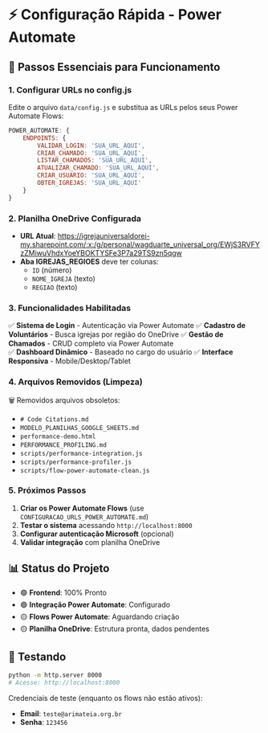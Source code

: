 # ⚡ Configuração Rápida - Power Automate

## 🔧 Passos Essenciais para Funcionamento

### 1. **Configurar URLs no config.js**
Edite o arquivo `data/config.js` e substitua as URLs pelos seus Power Automate Flows:

```javascript
POWER_AUTOMATE: {
    ENDPOINTS: {
        VALIDAR_LOGIN: 'SUA_URL_AQUI',
        CRIAR_CHAMADO: 'SUA_URL_AQUI',
        LISTAR_CHAMADOS: 'SUA_URL_AQUI', 
        ATUALIZAR_CHAMADO: 'SUA_URL_AQUI',
        CRIAR_USUARIO: 'SUA_URL_AQUI',
        OBTER_IGREJAS: 'SUA_URL_AQUI'
    }
}
```

### 2. **Planilha OneDrive Configurada**
- **URL Atual**: https://igrejauniversaldorei-my.sharepoint.com/:x:/g/personal/wagduarte_universal_org/EWjS3RVFYzZMiwuVhdxYoeYBOKTYSFe3P7a29TS9zn5qgw
- **Aba IGREJAS_REGIOES** deve ter colunas:
  - `ID` (número)
  - `NOME_IGREJA` (texto)
  - `REGIAO` (texto)

### 3. **Funcionalidades Habilitadas**
✅ **Sistema de Login** - Autenticação via Power Automate
✅ **Cadastro de Voluntários** - Busca igrejas por região do OneDrive
✅ **Gestão de Chamados** - CRUD completo via Power Automate  
✅ **Dashboard Dinâmico** - Baseado no cargo do usuário
✅ **Interface Responsiva** - Mobile/Desktop/Tablet

### 4. **Arquivos Removidos (Limpeza)**
🗑️ Removidos arquivos obsoletos:
- `# Code Citations.md`
- `MODELO_PLANILHAS_GOOGLE_SHEETS.md`
- `performance-demo.html`
- `PERFORMANCE_PROFILING.md`
- `scripts/performance-integration.js`
- `scripts/performance-profiler.js`
- `scripts/flow-power-automate-clean.js`

### 5. **Próximos Passos**
1. **Criar os Power Automate Flows** (use `CONFIGURACAO_URLS_POWER_AUTOMATE.md`)
2. **Testar o sistema** acessando `http://localhost:8000`
3. **Configurar autenticação Microsoft** (opcional)
4. **Validar integração** com planilha OneDrive

## 📊 Status do Projeto
- 🟢 **Frontend**: 100% Pronto
- 🟢 **Integração Power Automate**: Configurado
- 🟡 **Flows Power Automate**: Aguardando criação
- 🟡 **Planilha OneDrive**: Estrutura pronta, dados pendentes

## 🚀 Testando
```bash
python -m http.server 8000
# Acesse: http://localhost:8000
```

Credenciais de teste (enquanto os flows não estão ativos):
- **Email**: `teste@arimateia.org.br`
- **Senha**: `123456`
